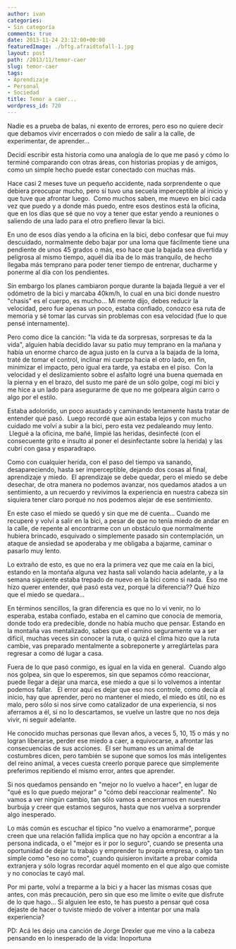 ```yaml
---
author: ivan
categories:
- Sin categoría
comments: true
date: 2013-11-24 23:12:00+00:00
featuredImage: ./bftg.afraidtofall-1.jpg
layout: post
path: /2013/11/temor-caer
slug: temor-caer
tags:
- Aprendizaje
- Personal
- Sociedad
title: Temor a caer...
wordpress_id: 720
---
```


Nadie es a prueba de balas, ni exento de errores, pero eso no quiere decir que debamos vivir encerrados o con miedo de salir a la calle, de experimentar, de aprender...

Decidí escribir esta historia como una analogía de lo que me pasó y cómo lo terminé comparando con otras áreas, con historias propias y de amigos, como un simple hecho puede estar conectado con muchas más.

Hace casi 2 meses tuve un pequeño accidente, nada sorprendente o que debiera preocupar mucho, pero sí tuvo una secuela imperceptible al inicio y que tuve que afrontar luego.  Como muchos saben, me muevo en bici cada vez que puedo y a donde más puedo, entre esos destinos está la oficina, que en los días que sé que no voy a tener que estar yendo a reuniones o saliendo de una lado para el otro prefiero llevar la bici.

En uno de esos días yendo a la oficina en la bici, debo confesar que fui muy descuidado, normalmente debo bajar por una loma que fácilmente tiene una pendiente de unos 45 grados o más, eso hace que la bajada sea divertida y peligrosa al mismo tiempo, aquél día iba de lo más tranquilo, de hecho llegaba más temprano para poder tener tiempo de entrenar, ducharme y ponerme al día con los pendientes.

Sin embargo los planes cambiaron porque durante la bajada llegué a ver el odómetro de la bici y marcaba 40km/h, lo cual en una bici donde nuestro "chasis" es el cuerpo, es mucho... Mi mente dijo, debes reducir la velocidad, pero fue apenas un poco, estaba confiado, conozco esa ruta de memoria y sé tomar las curvas sin problemas con esa velocidad (fue lo que pensé internamente).

Pero como dice la canción: "la vida te da sorpresas, sorpresas te da la vida", alguien había decidido lavar su patio muy temprano en la mañana y había un enorme charco de agua justo en la curva a la bajada de la loma, traté de tomar el control, inclinar mi cuerpo hacia el otro lado, en fin, minimizar el impacto, pero igual era tarde, ya estaba en el piso.  Con la velocidad y el deslizamiento sobre el asfalto logré una buena quemada en la pierna y en el brazo, del susto me paré de un sólo golpe, cogí mi bici y me hice a un lado para asegurarme de que no me golpeara algún carro o algo por el estilo.

Estaba adolorido, un poco asustado y caminando lentamente hasta tratar de entender qué pasó.  Luego recordé que aún estaba lejos y con mucho cuidado me volví a subir a la bici, pero esta vez pedaleando muy lento.  Llegué a la oficina, me bañé, limpié las heridas, desinfecté (con el consecuente grito e insulto al poner el desinfectante sobre la herida) y las cubrí con gasa y esparadrapo.

Como con cualquier herida, con el paso del tiempo va sanando, desapareciendo, hasta ser imperceptible, dejando dos cosas al final, aprendizaje y miedo.  El aprendizaje se debe quedar, pero el miedo se debe desechar, de otra manera no podemos avanzar, nos quedamos atados a un sentimiento, a un recuerdo y revivimos la experiencia en nuestra cabeza sin siquiera tener claro porqué no nos podemos alejar de ese sentimiento.

En este caso el miedo se quedó y sin que me dé cuenta... Cuando me recuperé y volví a salir en la bici, a pesar de que no tenía miedo de andar en la calle, de repente al encontrarme con un obstáculo que normalmente hubiera brincado, esquivado o simplemente pasado sin contemplación, un ataque de ansiedad se apoderaba y me obligaba a bajarme, caminar o pasarlo muy lento.

Lo extraño de esto, es que no era la primera vez que me caía en la bici, estando en la montaña alguna vez hasta salí volando hacia adelante, y a la semana siguiente estaba trepado de nuevo en la bici como si nada.  Eso me hizo querer entender, qué pasó esta vez, porqué la diferencia?? Qué hizo que el miedo se quedara...

En términos sencillos, la gran diferencia es que no lo vi venir, no lo esperaba, estaba confiado, estaba en el camino que conocía de memoria, donde todo era predecible, donde no había mucho que pensar. Estando en la montaña vas mentalizado, sabes que el camino seguramente va a ser difícil, muchas veces sin conocer la ruta, o quizá el clima hizo que la ruta cambie, vas preparado mentalmente a sobreponerte y arreglártelas para regresar a como dé lugar a casa.

Fuera de lo que pasó conmigo, es igual en la vida en general.  Cuando algo nos golpea, sin que lo esperemos, sin que sepamos cómo reaccionar, puede llegar a dejar una marca, ese miedo a que si lo volvemos a intentar podemos fallar.   El error aquí es dejar que eso nos controle, como decía al inicio, hay que aprender, pero no mantener el miedo, el miedo es útil, no es malo, pero sólo si nos sirve como catalizador de una experiencia, si nos aferramos a él, si no lo descartamos, se vuelve un lastre que no nos deja vivir, ni seguir adelante.

He conocido muchas personas que llevan años, a veces 5, 10, 15 o más y no logran liberarse, perder ese miedo a caer, a equivocarse, a afrontar las consecuencias de sus acciones.  El ser humano es un animal de costumbres dicen, pero también se supone que somos los más inteligentes del reino animal, a veces cuesta creerlo porque parece que simplemente preferimos repitiendo el mismo error, antes que aprender.

Si nos quedamos pensando en "mejor no lo vuelvo a hacer", en lugar de "qué es lo que puedo mejorar" o "cómo debí reaccionar realmente".  No vamos a ver ningún cambio, tan sólo vamos a encerrarnos en nuestra burbuja y creer que estamos seguros, hasta que nos vuelva a sorprender algo inesperado.

Lo más común es escuchar el típico "no vuelvo a enamorarme", porque creen que una relación fallida implica que no hay opción a encontrar a la persona indicada, o el "mejor es ir por lo seguro", cuando se presenta una oportunidad de dejar tu trabajo y emprender tu propia empresa, o algo tan simple como "eso no como", cuando quisieron invitarte a probar comida extranjera y sólo logras recordar aquél momento en el que algo que comiste y no conocías te cayó mal.

Por mi parte, volví a treparme a la bici y a hacer las mismas cosas que antes, con más precaución, pero sin que eso me limite o evite que disfrute de lo que hago... Si alguien lee esto, te has puesto a pensar qué cosa dejaste de hacer o tuviste miedo de volver a intentar por una mala experiencia?

PD: Acá les dejo una canción de Jorge Drexler que me vino a la cabeza pensando en lo inesperado de la vida: Inoportuna
